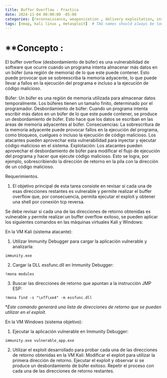 ```yaml
---
title: Buffer Overflow - Practica 
date: 2024-11-04 00:00:00 -05:00
categories: [reconnaissance, weaponization , delivery exploitation, installation , actions on object, Conclusions]
tags: [nmap, kali linux , metasploit]  # TAG names should always be lowercase
---
```

# **Concepto : 
El buffer overflow (desbordamiento de búfer) es una vulnerabilidad de software que ocurre cuando un programa intenta almacenar más datos en un búfer (una región de memoria) de lo que este puede contener. Esto puede provocar que se sobreescriba la memoria adyacente, lo que puede llevar a fallos en la ejecución del programa e incluso a la ejecución de código malicioso.

Búfer:
Un búfer es una región de memoria utilizada para almacenar datos temporalmente.
Los búferes tienen un tamaño finito, determinado por el programador.
Desbordamiento de búfer:
Cuando un programa intenta escribir más datos en un búfer de lo que este puede contener, se produce un desbordamiento de búfer.
Esto hace que los datos se escriban en las áreas de memoria adyacentes al búfer.
Consecuencias:
La sobrescritura de la memoria adyacente puede provocar fallos en la ejecución del programa, como bloqueos, cuelgues o incluso la ejecución de código malicioso.
Los atacantes pueden aprovechar esta vulnerabilidad para inyectar y ejecutar código malicioso en el sistema.
Explotación:
Los atacantes pueden aprovechar el desbordamiento de búfer para modificar el flujo de ejecución del programa y hacer que ejecute código malicioso.
Esto se logra, por ejemplo, sobrescribiendo la dirección de retorno en la pila con la dirección de un código malicioso.

Requerimientos.
1. El objetivo principal de esta tarea consiste en revisar si cada una de esas direcciones restantes es vulnerable y permite realizar el buffer overflow que, por consecuencia, permita ejecutar el exploit y obtener una shell por conexión tcp reversa.

Se debe revisar si cada una de las direcciones de retorno obtenidas es vulnerable y permite realizar un buffer overflow exitoso, se pueden aplicar los siguientes comandos en las máquinas virtuales Kali y Windows:

En la VM Kali (sistema atacante):

1. Utilizar Immunity Debugger para cargar la aplicación vulnerable y analizarla:

```
immunity.exe
```

2. Cargar la DLL essfunc.dll en Immunity Debugger:

```
!mona modules
```
3. Buscar las direcciones de retorno que apuntan a la instrucción JMP ESP:

```
!mona find -s "\xff\xe4" -m essfunc.dll
```
**Este comando generará una lista de direcciones de retorno que se pueden utilizar en el exploit.*

En la VM Windows (sistema objetivo):

1. Ejecutar la aplicación vulnerable en Immunity Debugger:

```
immunity.exe vulnerable_app.exe
```
2. Utilizar el exploit desarrollado para probar cada una de las direcciones de retorno obtenidas en la VM Kali:
      Modificar el exploit para utilizar la primera dirección de retorno.
     Ejecutar el exploit y observar si se produce un desbordamiento de búfer exitoso.
     Repetir el proceso con cada una de las direcciones de retorno restantes.

